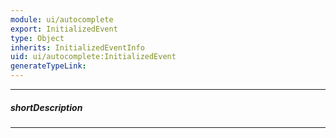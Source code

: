 ```yaml
---
module: ui/autocomplete
export: InitializedEvent
type: Object
inherits: InitializedEventInfo
uid: ui/autocomplete:InitializedEvent
generateTypeLink: 
---
```

---
##### shortDescription
<!-- Description goes here -->

---
<!-- Description goes here -->